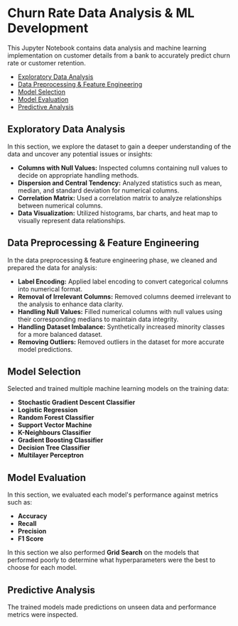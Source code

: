 # Churn Rate Data Analysis & ML Development

This Jupyter Notebook contains data analysis and machine learning implementation on customer details from a bank to accurately predict churn rate or customer retention.

- [Exploratory Data Analysis](#exploratory-data-analysis)
- [Data Preprocessing & Feature Engineering](#data-preprocessing-&-feature-engineering)
- [Model Selection](#model-selection)
- [Model Evaluation](#model-evaluation)
- [Predictive Analysis](#predictive-analysis)

## Exploratory Data Analysis

In this section, we explore the dataset to gain a deeper understanding of the data and uncover any potential issues or insights:

- **Columns with Null Values:** Inspected columns containing null values to decide on appropriate handling methods.
- **Dispersion and Central Tendency:** Analyzed statistics such as mean, median, and standard deviation for numerical columns.
- **Correlation Matrix:** Used a correlation matrix to analyze relationships between numerical columns.
- **Data Visualization:** Utilized histograms, bar charts, and heat map to visually represent data relationships.

## Data Preprocessing & Feature Engineering

In the data preprocessing & feature engineering phase, we cleaned and prepared the data for analysis:

- **Label Encoding:** Applied label encoding to convert categorical columns into numerical format.
- **Removal of Irrelevant Columns:** Removed columns deemed irrelevant to the analysis to enhance data clarity.
- **Handling Null Values:** Filled numerical columns with null values using their corresponding medians to maintain data integrity.
- **Handling Dataset Imbalance:** Synthetically increased minority classes for a more balanced dataset.
- **Removing Outliers:** Removed outliers in the dataset for more accurate model predictions.

## Model Selection

Selected and trained multiple machine learning models on the training data:

- **Stochastic Gradient Descent Classifier** 
- **Logistic Regression** 
- **Random Forest Classifier** 
- **Support Vector Machine**
- **K-Neighbours Classifier**
- **Gradient Boosting Classifier**
- **Decision Tree Classifier**
- **Multilayer Perceptron**

## Model Evaluation

In this section, we evaluated each model's performance against metrics such as:

- **Accuracy**
- **Recall**
- **Precision**
- **F1 Score**

In this section we also performed **Grid Search** on the models that performed poorly to determine what hyperparameters were the best to choose for each model.

## Predictive Analysis

The trained models made predictions on unseen data and performance metrics were inspected.

